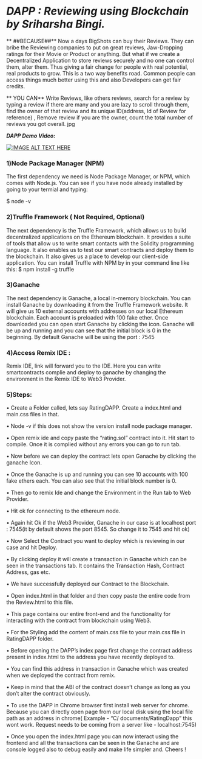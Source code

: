 # _**DAPP : Reviewing using Blockchain by Sriharsha Bingi.**_
** ##BECAUSE##**  Now a days BigShots can buy their Reviews. They can bribe the Reviewing companies to put on great reviews, Jaw-Dropping ratings for their Movie or Product or anything. But what if we create a Decentralized Application to store reviews securely and no one can control them, alter them. Thus giving a fair change for people with real potential, real products to grow. This is a two way benefits road. Common people can access things much better using this and also Developers can get fair credits.

** YOU CAN** Write Reviews, like others reviews, search for a review by typing a review if there are many
and you are lazy to scroll through them, find the owner of that review and its unique ID(address, Id of Review for reference) , Remove review if you are the owner, count the total number of reviews you got overall.
jpg


_**DAPP Demo Video:**_


[![IMAGE ALT TEXT HERE](https://img.youtube.com/vi/0v6UQq8A5RM/0.jpg)](https://www.youtube.com/watch?v=0v6UQq8A5RM)

  
###  1)Node Package Manager (NPM)

The first dependency we need is Node Package Manager, or NPM, which comes
with Node.js. You can see if you have node already installed by going to your
termial and typing:

$ node -v

### 2)Truffle Framework ( Not Required, Optional)
The next dependency is the Truffle Framework, which allows us to build
decentralized applications on the Ethereum blockchain. It provides a suite of tools
that allow us to write smart contacts with the Solidity programming language. It
also enables us to test our smart contracts and deploy them to the blockchain. It
also gives us a place to develop our client-side application.
You can install Truffle with NPM by in your command line like this:
$ npm install -g truffle

### 3)Ganache

The next dependency is Ganache, a local in-memory blockchain. You can install Ganache by downloading it from the Truffle Framework website. It will give us 10 external accounts with addresses on our local Ethereum blockchain. Each account is preloaded with 100 fake ether. Once downloaded you can open start Ganache by clicking the icon. Ganache will be up and running and you can see that the initial block is 0 in the beginning. By default Ganache will be using the port : 7545

### 4)Access Remix IDE :

Remix IDE, link will forward you to the IDE. Here you can write smartcontracts
complie and deploy to ganache by changing the environment in the Remix IDE to Web3 Provider.

###   5)Steps:

• Create a Folder called, lets say RatingDAPP. Create a index.html and main.css files in that.

• Node -v if this does not show the version install node package manager.

• Open remix ide and copy paste the “rating.sol” contract into it. Hit start to
compile. Once it is complied without any errors you can go to run tab.

• Now before we can deploy the contract lets open Ganache by clicking the ganache Icon.

• Once the Ganache is up and running you can see 10 accounts with 100 fake ethers each. You can also see that the initial block number is 0.

• Then go to remix Ide and change the Environment in the Run tab to Web Provider.

• Hit ok for connecting to the ethereum node.

• Again hit Ok if the Web3 Provider, Ganache in our case is at localhost port : 7545(it by default shows the port 8545. So change it to 7545 and hit ok)

• Now Select the Contract you want to deploy which is reviewing in our case and hit Deploy.

• By clicking deploy it will create a transaction in Ganache which can be seen in the transactions tab. It contains the Transaction Hash, Contract Address, gas etc.

• We have successfully deployed our Contract to the Blockchain.

• Open index.html in that folder and then copy paste the entire code from the Review.html to this file.

• This page contains our entire front-end and the functionality for interacting with the contract from blockchain using Web3.

• For the Styling add the content of main.css file to your main.css file in RatingDAPP folder.

• Before opening the DAPP’s index page first change the contract address present in index.html to the address you have recently deployed to.

• You can find this address in transaction in Ganache which was created when we deployed the contract from remix.

• Keep in mind that the ABI of the contract doesn’t change as long as you don’t alter the contract obviously.

• To use the DAPP in Chrome browser first install web server for chrome. Because you can directly open page from our local disk using the local file path as an address in chrome( Example - “C/ documents/RatingDapp” this wont work. Request needs to be coming from a server like - localhost:7545)

• Once you open the index.html page you can now interact using the frontend and all the transactions can be seen in the Ganache and are console logged also to debug easily and make life simpler and.
Cheers !


